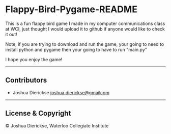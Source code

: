 # Flappy-Bird-Pygame-README

This is a fun flappy bird game I made in my computer communications class at WCI, just thought I would upload it to github if anyone would like to check it out!

Note, if you are trying to download and run the game, your going to need to install python and pygame then your going to have to run "main.py"

I hope you enjoy the game!

---

## Contributors

- Joshua Dierickse <joshua.dierickse@gmailcom>

---

## License & Copyright

© Joshua Dierickse, Waterloo Collegiate Institute

